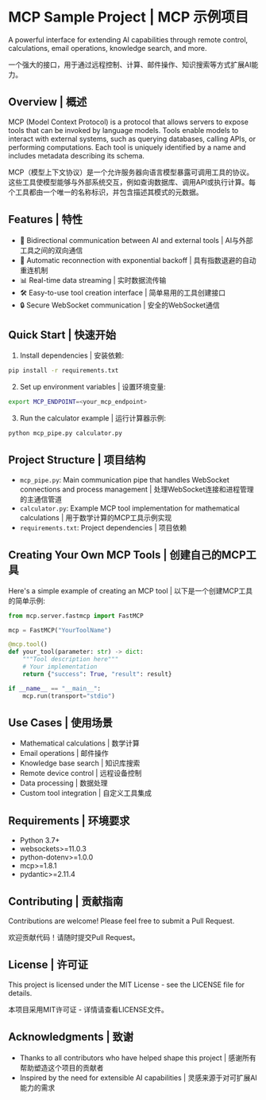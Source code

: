 # MCP Sample Project | MCP 示例项目

A powerful interface for extending AI capabilities through remote control, calculations, email operations, knowledge search, and more.

一个强大的接口，用于通过远程控制、计算、邮件操作、知识搜索等方式扩展AI能力。

## Overview | 概述

MCP (Model Context Protocol) is a protocol that allows servers to expose tools that can be invoked by language models. Tools enable models to interact with external systems, such as querying databases, calling APIs, or performing computations. Each tool is uniquely identified by a name and includes metadata describing its schema.

MCP（模型上下文协议）是一个允许服务器向语言模型暴露可调用工具的协议。这些工具使模型能够与外部系统交互，例如查询数据库、调用API或执行计算。每个工具都由一个唯一的名称标识，并包含描述其模式的元数据。

## Features | 特性

- 🔌 Bidirectional communication between AI and external tools | AI与外部工具之间的双向通信
- 🔄 Automatic reconnection with exponential backoff | 具有指数退避的自动重连机制
- 📊 Real-time data streaming | 实时数据流传输
- 🛠️ Easy-to-use tool creation interface | 简单易用的工具创建接口
- 🔒 Secure WebSocket communication | 安全的WebSocket通信

## Quick Start | 快速开始

1. Install dependencies | 安装依赖:
```bash
pip install -r requirements.txt
```

2. Set up environment variables | 设置环境变量:
```bash
export MCP_ENDPOINT=<your_mcp_endpoint>
```

3. Run the calculator example | 运行计算器示例:
```bash
python mcp_pipe.py calculator.py
```

## Project Structure | 项目结构

- `mcp_pipe.py`: Main communication pipe that handles WebSocket connections and process management | 处理WebSocket连接和进程管理的主通信管道
- `calculator.py`: Example MCP tool implementation for mathematical calculations | 用于数学计算的MCP工具示例实现
- `requirements.txt`: Project dependencies | 项目依赖

## Creating Your Own MCP Tools | 创建自己的MCP工具

Here's a simple example of creating an MCP tool | 以下是一个创建MCP工具的简单示例:

```python
from mcp.server.fastmcp import FastMCP

mcp = FastMCP("YourToolName")

@mcp.tool()
def your_tool(parameter: str) -> dict:
    """Tool description here"""
    # Your implementation
    return {"success": True, "result": result}

if __name__ == "__main__":
    mcp.run(transport="stdio")
```

## Use Cases | 使用场景

- Mathematical calculations | 数学计算
- Email operations | 邮件操作
- Knowledge base search | 知识库搜索
- Remote device control | 远程设备控制
- Data processing | 数据处理
- Custom tool integration | 自定义工具集成

## Requirements | 环境要求

- Python 3.7+
- websockets>=11.0.3
- python-dotenv>=1.0.0
- mcp>=1.8.1
- pydantic>=2.11.4

## Contributing | 贡献指南

Contributions are welcome! Please feel free to submit a Pull Request.

欢迎贡献代码！请随时提交Pull Request。

## License | 许可证

This project is licensed under the MIT License - see the LICENSE file for details.

本项目采用MIT许可证 - 详情请查看LICENSE文件。

## Acknowledgments | 致谢

- Thanks to all contributors who have helped shape this project | 感谢所有帮助塑造这个项目的贡献者
- Inspired by the need for extensible AI capabilities | 灵感来源于对可扩展AI能力的需求
